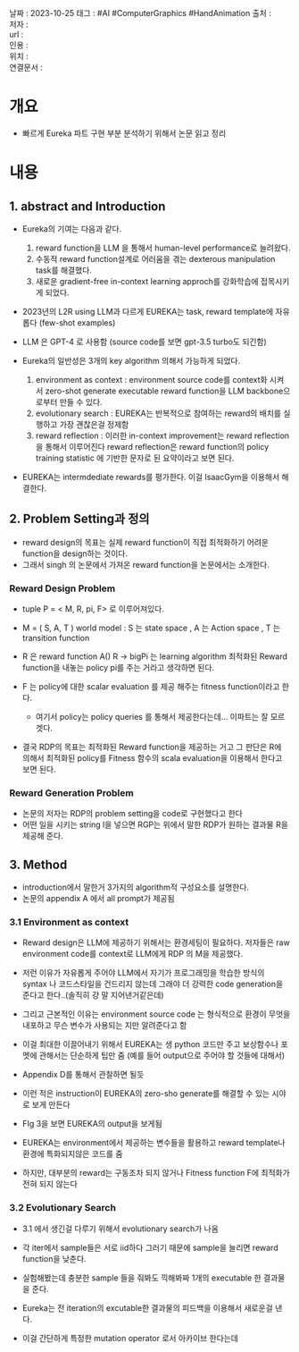 
날짜 : 2023-10-25
태그 :   #AI #ComputerGraphics #HandAnimation 
출처 :   
저자 :   
url :   
인용 :   
위치 :  
연결문서 :   


# 개요

- 빠르게 Eureka 파트 구현 부분 분석하기 위해서 논문 읽고 정리 

# 내용

## 1. abstract and Introduction

- Eureka의 기여는 다음과 같다.
	1. reward function을 LLM 을 통해서 human-level performance로 늘려왔다.
	2. 수동적 reward function설계로 어러움을 겪는 dexterous manipulation task를 해결했다.
	3. 새로운 gradient-free in-context learning approch를 강화학습에 접목시키게 되었다.
	   
- 2023년의 L2R using LLM과 다르게 EUREKA는 task, reward template에 자유롭다 (few-shot examples)

- LLM 은 GPT-4 로 사용함 (source code를 보면 gpt-3.5 turbo도 되긴함)

- Eureka의 일반성은 3개의 key algorithm 의해서 가능하게 되었다.
	1. environment as context : environment source code를 context화 시켜서 zero-shot generate executable reward function을 LLM backbone으로부터 만들 수 있다.
	2. evolutionary search : EUREKA는 반복적으로 참여하는 reward의 배치를 실행하고 가장 괜찮은걸 정제함
	3. reward reflection : 이러한 in-context improvement는 reward reflection을 통해서 이루어진다 reward reflection은 reward function의 policy training statistic 에 기반한 문자로 된 요약이라고 보면 된다.

- EUREKA는 intermdediate rewards를 평가한다.  이걸 IsaacGym을 이용해서 해결한다. 

## 2. Problem Setting과 정의


- reward design의 목표는 실제 reward function이 직접 최적화하기 어려운 function을 design하는 것이다.
- 그래서 singh 의 논문에서 가져온 reward function을 논문에서는 소개한다.

### Reward Design Problem 

- tuple P =  < M, R, pi, F> 로 이루어져있다.
- M = ( S, A, T ) world model : S 는 state space , A 는 Action space , T 는 transition function
- R 은 reward function A() R -> bigPi 는 learning algorithm 최적화된 Reward function을 내놓는 policy pi를 주는 거라고 생각하면 된다. 
- F 는 policy에 대한  scalar evaluation 를 제공 해주는 fitness function이라고 한다.
	- 여기서 policy는 policy queries 를 통해서 제공한다는데... 이파트는 잘 모르겟다.

- 결국 RDP의 목표는 최적화된 Reward function을 제공하는 거고 그 판단은 R에 의해서 최적화된 policy를 Fitness 함수의 scala evaluation을 이용해서 한다고 보면 된다.

### Reward Generation Problem 

- 논문의 저자는 RDP의 problem setting을 code로 구현했다고 한다
- 어떤 일을 시키는 string l을 넣으면 RGP는 위에서 말한 RDP가 원하는 결과물 R을 제공해 준다.


## 3. Method

- introduction에서 말한거 3가지의 algorithm적 구성요소를 설명한다.
- 논문의 appendix A 에서 all prompt가 제공됨

### 3.1 Environment as context

- Reward design은 LLM에 제공하기 위해서는 환경세팅이 필요하다. 저자들은  raw environment code를 context로  LLM에게 RDP 의 M을 제공했다. 

- 저런 이유가 자유롭게 주어야 LLM에서 자기가 프로그래밍을 학습한 방식의 syntax 나 코드스타일을 건드리지 않는데 그래야 더 강력한 code generation을 준다고 한다..(솔직히 걍 말 지어낸거같은데)
- 그리고 근본적인 이유는 environment source code 는 형식적으로 환경이 무엇을 내포하고 무슨 변수가 사용되는 지만 알려준다고 함 
- 이걸 최대한 이끌어내기 위해서  EUREKA는 생 python 코드만 주고 보상함수나 포멧에 관해서는 단순하게 팁만 줌 (예를 들어 output으로 주어야 할 것들에 대해서)

- Appendix D를 통해서 관찰하면 될듯

- 이런 적은 instruction이 EUREKA의 zero-sho generate를 해결할 수 있는 시야로 보게 만든다

- FIg 3을 보면 EUREKA의 output을 보게됨

- EUREKA는 environment에서 제공하는 변수들을 활용하고 reward template나 환경에 특화되지않은 코드를 줌

- 하지만, 대부분의 reward는 구동조차 되지 않거나 Fitness function F에 최적화가 전혀 되지 않는다

### 3.2 Evolutionary Search

- 3.1 에서 생긴걸 다루기 위해서 evolutionary search가 나옴

- 각 iter에서 sample들은 서로 iid하다 그러기 때문에 sample을 늘리면 reward function을 낮춘다. 

- 실험해봤는데 충분한 sample 들을 줘봐도 끽해봐짜 1개의 executable 한 결과물을 준다. 

- Eureka는 전 iteration의 excutable한 결과물의 피드백을 이용해서 새로운걸 낸다. 

- 이걸 간단하게 특정한 mutation operator 로서 아카이브 한다는데 

